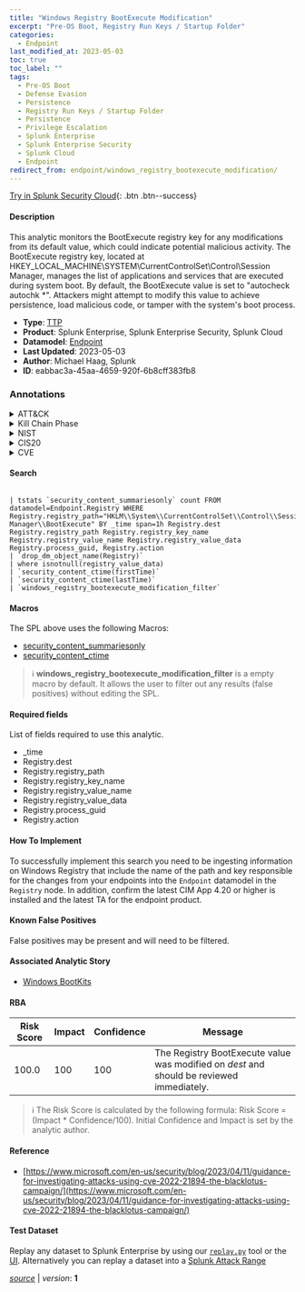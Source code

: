 ```yaml
---
title: "Windows Registry BootExecute Modification"
excerpt: "Pre-OS Boot, Registry Run Keys / Startup Folder"
categories:
  - Endpoint
last_modified_at: 2023-05-03
toc: true
toc_label: ""
tags:
  - Pre-OS Boot
  - Defense Evasion
  - Persistence
  - Registry Run Keys / Startup Folder
  - Persistence
  - Privilege Escalation
  - Splunk Enterprise
  - Splunk Enterprise Security
  - Splunk Cloud
  - Endpoint
redirect_from: endpoint/windows_registry_bootexecute_modification/
---
```




[Try in Splunk Security Cloud](https://www.splunk.com/en_us/cyber-security.html){: .btn .btn--success}

#### Description

This analytic monitors the BootExecute registry key for any modifications from its default value, which could indicate potential malicious activity. The BootExecute registry key, located at HKEY_LOCAL_MACHINE\SYSTEM\CurrentControlSet\Control\Session Manager, manages the list of applications and services that are executed during system boot. By default, the BootExecute value is set to &#34;autocheck autochk *&#34;. Attackers might attempt to modify this value to achieve persistence, load malicious code, or tamper with the system&#39;s boot process.

- **Type**: [TTP](https://github.com/splunk/security_content/wiki/Detection-Analytic-Types)
- **Product**: Splunk Enterprise, Splunk Enterprise Security, Splunk Cloud
- **Datamodel**: [Endpoint](https://docs.splunk.com/Documentation/CIM/latest/User/Endpoint)
- **Last Updated**: 2023-05-03
- **Author**: Michael Haag, Splunk
- **ID**: eabbac3a-45aa-4659-920f-6b8cff383fb8

### Annotations
<details>
  <summary>ATT&CK</summary>

<div markdown="1">

#### [ATT&CK](https://attack.mitre.org/)

| ID          | Technique   | Tactic         |
| ----------- | ----------- |--------------- |
| [T1542](https://attack.mitre.org/techniques/T1542/) | Pre-OS Boot | Defense Evasion, Persistence |

| [T1547.001](https://attack.mitre.org/techniques/T1547/001/) | Registry Run Keys / Startup Folder | Persistence, Privilege Escalation |

</div>
</details>


<details>
  <summary>Kill Chain Phase</summary>

<div markdown="1">

* Exploitation
* Installation


</div>
</details>


<details>
  <summary>NIST</summary>

<div markdown="1">

* DE.CM



</div>
</details>

<details>
  <summary>CIS20</summary>

<div markdown="1">

* CIS 10



</div>
</details>

<details>
  <summary>CVE</summary>

<div markdown="1">


</div>
</details>


#### Search

```

| tstats `security_content_summariesonly` count FROM datamodel=Endpoint.Registry WHERE Registry.registry_path="HKLM\\System\\CurrentControlSet\\Control\\Session Manager\\BootExecute" BY _time span=1h Registry.dest Registry.registry_path Registry.registry_key_name Registry.registry_value_name Registry.registry_value_data Registry.process_guid, Registry.action 
| `drop_dm_object_name(Registry)` 
| where isnotnull(registry_value_data) 
| `security_content_ctime(firstTime)` 
| `security_content_ctime(lastTime)`
| `windows_registry_bootexecute_modification_filter`
```

#### Macros
The SPL above uses the following Macros:
* [security_content_summariesonly](https://github.com/splunk/security_content/blob/develop/macros/security_content_summariesonly.yml)
* [security_content_ctime](https://github.com/splunk/security_content/blob/develop/macros/security_content_ctime.yml)

> :information_source:
> **windows_registry_bootexecute_modification_filter** is a empty macro by default. It allows the user to filter out any results (false positives) without editing the SPL.



#### Required fields
List of fields required to use this analytic.
* _time
* Registry.dest
* Registry.registry_path
* Registry.registry_key_name
* Registry.registry_value_name
* Registry.registry_value_data
* Registry.process_guid
* Registry.action



#### How To Implement
To successfully implement this search you need to be ingesting information on Windows Registry that include the name of the path and key responsible for the changes from your endpoints into the `Endpoint` datamodel in the `Registry` node. In addition, confirm the latest CIM App 4.20 or higher is installed and the latest TA for the endpoint product.
#### Known False Positives
False positives may be present and will need to be filtered.

#### Associated Analytic Story
* [Windows BootKits](/stories/windows_bootkits)




#### RBA

| Risk Score  | Impact      | Confidence   | Message      |
| ----------- | ----------- |--------------|--------------|
| 100.0 | 100 | 100 | The Registry BootExecute value was modified on $dest$ and should be reviewed immediately. |


> :information_source:
> The Risk Score is calculated by the following formula: Risk Score = (Impact * Confidence/100). Initial Confidence and Impact is set by the analytic author.


#### Reference

* [https://www.microsoft.com/en-us/security/blog/2023/04/11/guidance-for-investigating-attacks-using-cve-2022-21894-the-blacklotus-campaign/](https://www.microsoft.com/en-us/security/blog/2023/04/11/guidance-for-investigating-attacks-using-cve-2022-21894-the-blacklotus-campaign/)



#### Test Dataset
Replay any dataset to Splunk Enterprise by using our [`replay.py`](https://github.com/splunk/attack_data#using-replaypy) tool or the [UI](https://github.com/splunk/attack_data#using-ui).
Alternatively you can replay a dataset into a [Splunk Attack Range](https://github.com/splunk/attack_range#replay-dumps-into-attack-range-splunk-server)




[*source*](https://github.com/splunk/security_content/tree/develop/detections/endpoint/windows_registry_bootexecute_modification.yml) \| *version*: **1**